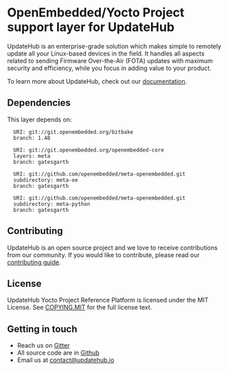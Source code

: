 # OpenEmbedded/Yocto Project support layer for UpdateHub

UpdateHub is an enterprise-grade solution which makes simple to remotely update
all your Linux-based devices in the field. It handles all aspects related to
sending Firmware Over-the-Air (FOTA) updates with maximum security and efficiency,
while you focus in adding value to your product.

To learn more about UpdateHub, check out our [documentation](https://docs.updatehub.io).

## Dependencies

This layer depends on:

```shell
  URI: git://git.openembedded.org/bitbake
  branch: 1.48

  URI: git://git.openembedded.org/openembedded-core
  layers: meta
  branch: gatesgarth

  URI: git://github.com/openembedded/meta-openembedded.git
  subdirectory: meta-oe
  branch: gatesgarth

  URI: git://github.com/openembedded/meta-openembedded.git
  subdirectory: meta-python
  branch: gatesgarth
```

## Contributing

UpdateHub is an open source project and we love to receive contributions from our community.
If you would like to contribute, please read our [contributing guide](https://github.com/UpdateHub/updatehub/blob/v1/CONTRIBUTING.md).

## License

UpdateHub Yocto Project Reference Platform is licensed under the MIT License.
See [COPYING.MIT](COPYING.MIT) for the full license text.

## Getting in touch

* Reach us on [Gitter](https://gitter.im/UpdateHub/community)
* All source code are in [Github](https://github.com/UpdateHub)
* Email us at [contact@updatehub.io](mailto:contact@updatehub.io)
